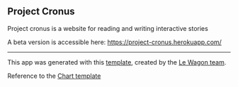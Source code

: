 ## Project Cronus

Project cronus is a website for reading and writing interactive stories

A beta version is accessible here: https://project-cronus.herokuapp.com/

<hr />

This app was generated with this [template](https://github.com/lewagon/rails-templates), created by the [Le Wagon team](https://www.lewagon.com). 

Reference to the [Chart template](https://github.com/NorthwoodsSoftware/GoJS/blob/master/samples/stateChart.html)
